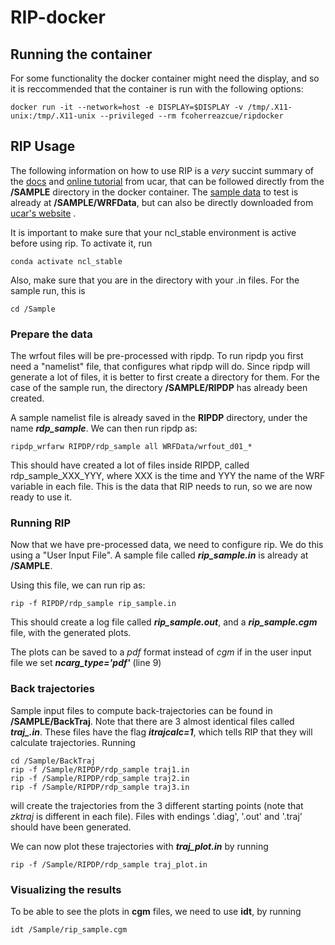 # RIP-docker

## Running the container
For some functionality the docker container might need the display, and so it is reccommended that the container is run with the following options:
```
docker run -it --network=host -e DISPLAY=$DISPLAY -v /tmp/.X11-unix:/tmp/.X11-unix --privileged --rm fcoherreazcue/ripdocker
```

## RIP Usage
The following information on how to use RIP is a *very* succint summary of the 
[docs](https://www2.mmm.ucar.edu/wrf/users/docs/ripug.htm) 
and 
[online tutorial](https://www2.mmm.ucar.edu/wrf/OnLineTutorial/Graphics/RIP4/index.php) 
from ucar, that can be followed directly from the **/SAMPLE** directory in the docker container. The 
[sample data](https://www2.mmm.ucar.edu/wrf/OnLineTutorial/CASES/SingleDomain/wrf.php) 
to test is already at **/SAMPLE/WRFData**, but can also be directly downloaded from 
[ucar's website](https://www2.mmm.ucar.edu/wrf/TUTORIAL_DATA/single_domain/wrfout_d01.tar.gz)
.

It is important to make sure that your ncl_stable environment is active before using rip. To activate it, run
```
conda activate ncl_stable
```
Also, make sure that you are in the directory with your .in files. For the sample run, this is
```
cd /Sample
```

### Prepare the data
The wrfout files will be pre-processed with ripdp. 
To run ripdp you first need a "namelist" file, that configures what ripdp will do.
Since ripdp will generate a lot of files, it is better to first create a directory for them.
For the case of the sample run, the directory **/SAMPLE/RIPDP** has already been created.

A sample namelist file is already saved in the **RIPDP** directory, under the name ***rdp_sample***.
We can then run ripdp as:

```
ripdp_wrfarw RIPDP/rdp_sample all WRFData/wrfout_d01_*
```

This should have created a lot of files inside RIPDP, called rdp_sample_XXX_YYY, where XXX is the time and YYY the name of the WRF variable in each file. 
This is the data that RIP needs to run, so we are now ready to use it.

### Running RIP
Now that we have pre-processed data, we need to configure rip. 
We do this using a "User Input File". A sample file called ***rip_sample.in*** is already at **/SAMPLE**.

Using this file, we can run rip as:
```
rip -f RIPDP/rdp_sample rip_sample.in
```

This should create a log file called ***rip_sample.out***, and a ***rip_sample.cgm*** file, with the generated plots.

The plots can be saved to a *pdf* format instead of *cgm* if in the user input file we set ***ncarg_type='pdf'*** (line 9)

### Back trajectories
Sample input files to compute back-trajectories can be found in **/SAMPLE/BackTraj**.
Note that there are 3 almost identical files called ***traj_.in***. These files have the flag ***itrajcalc=1***, which tells RIP that they will calculate trajectories. Running
```
cd /Sample/BackTraj
rip -f /Sample/RIPDP/rdp_sample traj1.in
rip -f /Sample/RIPDP/rdp_sample traj2.in
rip -f /Sample/RIPDP/rdp_sample traj3.in
```
will create the trajectories from the 3 different starting points (note that *zktraj* is different in each file). Files with endings '.diag', '.out' and '.traj' should have been generated.

We can now plot these trajectories with ***traj_plot.in*** by running
```
rip -f /Sample/RIPDP/rdp_sample traj_plot.in
```

### Visualizing the results

To be able to see the plots in **cgm** files, we need to use **idt**, by running
```
idt /Sample/rip_sample.cgm
```